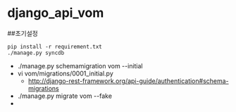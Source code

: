 django_api_vom
==============

##초기설정

    pip install -r requirement.txt
    ./manage.py syncdb
  * ./manage.py schemamigration vom --initial
  * vi vom/migrations/0001_initial.py
     * http://django-rest-framework.org/api-guide/authentication#schema-migrations
  * ./manage.py migrate vom --fake
  * 
